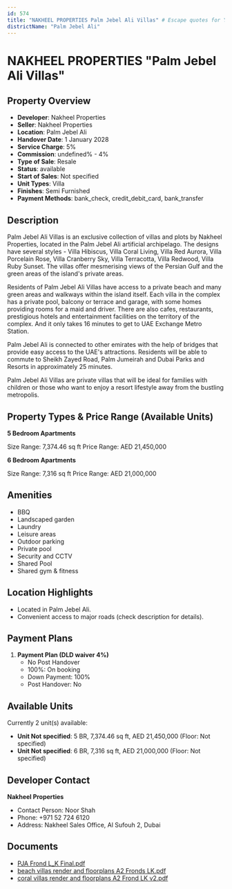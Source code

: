 ```yaml
---
id: 574
title: "NAKHEEL PROPERTIES Palm Jebel Ali Villas" # Escape quotes for YAML string
districtName: "Palm Jebel Ali"
---
```


# NAKHEEL PROPERTIES "Palm Jebel Ali Villas"

## Property Overview
- **Developer**: Nakheel Properties
- **Seller**: Nakheel Properties
- **Location**: Palm Jebel Ali
- **Handover Date**: 1 January 2028
- **Service Charge**: 5%
- **Commission**: undefined% - 4%
- **Type of Sale**: Resale
- **Status**: available
- **Start of Sales**: Not specified
- **Unit Types**: Villa
- **Finishes**: Semi Furnished
- **Payment Methods**: bank_check, credit_debit_card, bank_transfer

## Description
Palm Jebel Ali Villas is an exclusive collection of villas and plots by Nakheel Properties, located in the Palm Jebel Ali artificial archipelago. The designs have several styles - Villa Hibiscus, Villa Coral Living, Villa Red Aurora, Villa Porcelain Rose, Villa Cranberry Sky, Villa Terracotta, Villa Redwood, Villa Ruby Sunset. The villas offer mesmerising views of the Persian Gulf and the green areas of the island's private areas.

Residents of Palm Jebel Ali Villas have access to a private beach and many green areas and walkways within the island itself. Each villa in the complex has a private pool, balcony or terrace and garage, with some homes providing rooms for a maid and driver. There are also cafes, restaurants, prestigious hotels and entertainment facilities on the territory of the complex. And it only takes 16 minutes to get to UAE Exchange Metro Station.

Palm Jebel Ali is connected to other emirates with the help of bridges that provide easy access to the UAE's attractions. Residents will be able to commute to Sheikh Zayed Road, Palm Jumeirah and Dubai Parks and Resorts in approximately 25 minutes. 

Palm Jebel Ali Villas are private villas that will be ideal for families with children or those who want to enjoy a resort lifestyle away from the bustling metropolis.

## Property Types & Price Range (Available Units)
**5 Bedroom Apartments**

Size Range: 7,374.46 sq ft
Price Range: AED 21,450,000

**6 Bedroom Apartments**

Size Range: 7,316 sq ft
Price Range: AED 21,000,000

## Amenities
- BBQ
- Landscaped garden
- Laundry
- Leisure areas
- Outdoor parking
- Private pool
- Security and CCTV
- Shared Pool
- Shared gym & fitness

## Location Highlights
- Located in Palm Jebel Ali.
- Convenient access to major roads (check description for details).

## Payment Plans
1. **Payment Plan (DLD waiver 4%)**
   - No Post Handover
   - 100%: On booking
   - Down Payment: 100%
   - Post Handover: No

## Available Units
Currently 2 unit(s) available:
- **Unit Not specified**: 5 BR, 7,374.46 sq ft, AED 21,450,000 (Floor: Not specified)
- **Unit Not specified**: 6 BR, 7,316 sq ft, AED 21,000,000 (Floor: Not specified)

## Developer Contact
**Nakheel Properties**
- Contact Person: Noor Shah
- Phone: +971 52 724 6120
- Address: Nakheel Sales Office, Al Sufouh 2, Dubai

## Documents
- [PJA Frond L_K Final.pdf](https://cdn.geniemap.net/2023/11/27/9L4WYZTok5kiok5QrwRk1zEN8iYifAqP4DTqtUm3.pdf)
- [beach villas render and floorplans A2 Fronds LK.pdf](https://cdn.geniemap.net/2023/11/27/IkEAWZsUpufvTIc6izIHhFk9V5QI7O2hsxY1Ig9H.pdf)
- [coral villas render and floorplans A2 Frond LK v2.pdf](https://cdn.geniemap.net/2023/11/27/MQj83EKlE47kuOuNO1FFwh8NNCgRxctkKXR2yn83.pdf)
